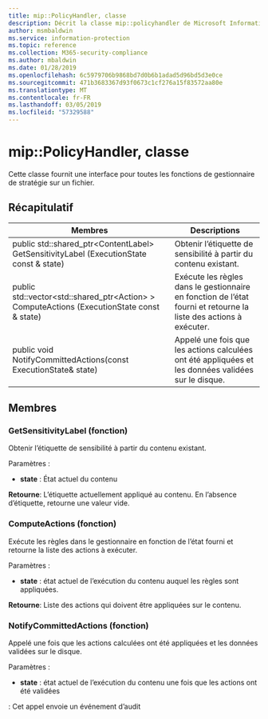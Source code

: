 ```yaml
---
title: mip::PolicyHandler, classe
description: Décrit la classe mip::policyhandler de Microsoft Information Protection (MIP) SDK.
author: msmbaldwin
ms.service: information-protection
ms.topic: reference
ms.collection: M365-security-compliance
ms.author: mbaldwin
ms.date: 01/28/2019
ms.openlocfilehash: 6c5979706b9868bd7d0b6b1adad5d96bd5d3e0ce
ms.sourcegitcommit: 471b3683367d93f0673c1cf276a15f83572aa80e
ms.translationtype: MT
ms.contentlocale: fr-FR
ms.lasthandoff: 03/05/2019
ms.locfileid: "57329588"
---
```

# <a name="class-mippolicyhandler"></a>mip::PolicyHandler, classe 
Cette classe fournit une interface pour toutes les fonctions de gestionnaire de stratégie sur un fichier.
  
## <a name="summary"></a>Récapitulatif
 Membres                        | Descriptions                                
--------------------------------|---------------------------------------------
public std::shared_ptr\<ContentLabel\> GetSensitivityLabel (ExecutionState const & state)  |  Obtenir l’étiquette de sensibilité à partir du contenu existant.
public std::vector\<std::shared_ptr\<Action\> \> ComputeActions (ExecutionState const & state)  |  Exécute les règles dans le gestionnaire en fonction de l’état fourni et retourne la liste des actions à exécuter.
public void NotifyCommittedActions(const ExecutionState& state)  |  Appelé une fois que les actions calculées ont été appliquées et les données validées sur le disque.
  
## <a name="members"></a>Membres
  
### <a name="getsensitivitylabel-function"></a>GetSensitivityLabel (fonction)
Obtenir l’étiquette de sensibilité à partir du contenu existant.

Paramètres :  
* **state** : État actuel du contenu 



  
**Retourne**: L’étiquette actuellement appliqué au contenu. En l’absence d’étiquette, retourne une valeur vide.
  
### <a name="computeactions-function"></a>ComputeActions (fonction)
Exécute les règles dans le gestionnaire en fonction de l’état fourni et retourne la liste des actions à exécuter.

Paramètres :  
* **state** : état actuel de l’exécution du contenu auquel les règles sont appliquées. 



  
**Retourne**: Liste des actions qui doivent être appliquées sur le contenu.
  
### <a name="notifycommittedactions-function"></a>NotifyCommittedActions (fonction)
Appelé une fois que les actions calculées ont été appliquées et les données validées sur le disque.

Paramètres :  
* **state** : état actuel de l’exécution du contenu une fois que les actions ont été validées 


: Cet appel envoie un événement d’audit
